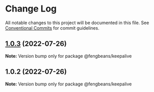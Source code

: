 # Change Log

All notable changes to this project will be documented in this file.
See [Conventional Commits](https://conventionalcommits.org) for commit guidelines.

## [1.0.3](https://github.com/FengBeans/waffle/compare/v1.0.2...v1.0.3) (2022-07-26)

**Note:** Version bump only for package @fengbeans/keepalive





## 1.0.2 (2022-07-26)

**Note:** Version bump only for package @fengbeans/keepalive

